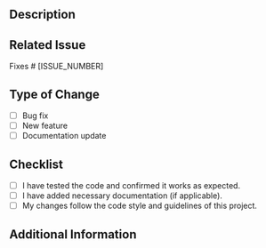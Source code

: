 ## Description

<!-- Please include a summary of the changes and the related issue. -->

## Related Issue

<!-- Please link to the issue here or write "None" if no issue is related. -->
Fixes # [ISSUE_NUMBER]

## Type of Change

<!-- Please delete options that are not relevant. -->
- [ ] Bug fix
- [ ] New feature
- [ ] Documentation update

## Checklist

- [ ] I have tested the code and confirmed it works as expected.
- [ ] I have added necessary documentation (if applicable).
- [ ] My changes follow the code style and guidelines of this project.

## Additional Information

<!-- Add any other context or notes here if needed. -->
